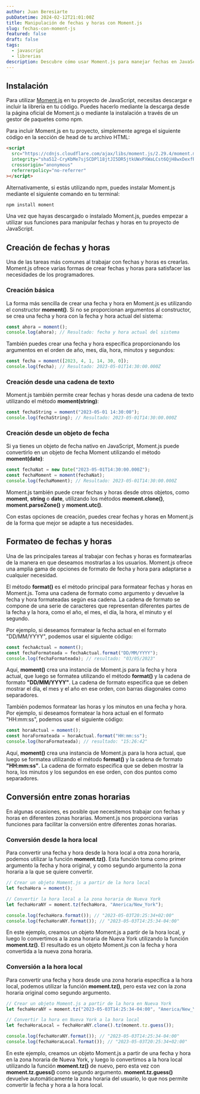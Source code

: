 ```yaml
---
author: Juan Beresiarte
pubDatetime: 2024-02-12T21:01:00Z
title: Manipulación de fechas y horas con Moment.js
slug: fechas-con-moment-js
featured: false
draft: false
tags:
  - javascript
  - librerias
description: Descubre cómo usar Moment.js para manejar fechas en JavaScript. Explora cómo esta librería simplifica tareas comunes de manipulación de fechas.
---
```


## Instalación

Para utilizar [Moment.js](https://momentjs.com/) en tu proyecto de JavaScript, necesitas descargar e incluir la librería en tu código. Puedes hacerlo mediante la descarga desde la página oficial de Moment.js o mediante la instalación a través de un gestor de paquetes como npm.

Para incluir Moment.js en tu proyecto, simplemente agrega el siguiente código en la sección de head de tu archivo HTML:

```html
<script
  src="https://cdnjs.cloudflare.com/ajax/libs/moment.js/2.29.4/moment.min.js"
  integrity="sha512-CryKbMe7sjSCDPl18jtJI5DR5jtkUWxPXWaLCst6QjH8wxDexfRJic2WRmRXmstr2Y8SxDDWuBO6CQC6IE4KTA=="
  crossorigin="anonymous"
  referrerpolicy="no-referrer"
></script>
```

Alternativamente, si estás utilizando npm, puedes instalar Moment.js mediante el siguiente comando en tu terminal:

```bash
npm install moment
```

Una vez que hayas descargado o instalado Moment.js, puedes empezar a utilizar sus funciones para manipular fechas y horas en tu proyecto de JavaScript.

## Creación de fechas y horas

Una de las tareas más comunes al trabajar con fechas y horas es crearlas. Moment.js ofrece varias formas de crear fechas y horas para satisfacer las necesidades de los programadores.

### Creación básica

La forma más sencilla de crear una fecha y hora en Moment.js es utilizando el constructor **moment()**. Si no se proporcionan argumentos al constructor, se crea una fecha y hora con la fecha y hora actual del sistema:

```javascript
const ahora = moment();
console.log(ahora); // Resultado: fecha y hora actual del sistema
```

También puedes crear una fecha y hora específica proporcionando los argumentos en el orden de año, mes, día, hora, minutos y segundos:

```javascript
const fecha = moment([2023, 4, 1, 14, 30, 0]);
console.log(fecha); // Resultado: 2023-05-01T14:30:00.000Z
```

### Creación desde una cadena de texto

Moment.js también permite crear fechas y horas desde una cadena de texto utilizando el método **moment(string)**:

```javascript
const fechaString = moment("2023-05-01 14:30:00");
console.log(fechaString); // Resultado: 2023-05-01T14:30:00.000Z
```

### Creación desde un objeto de fecha

Si ya tienes un objeto de fecha nativo en JavaScript, Moment.js puede convertirlo en un objeto de fecha Moment utilizando el método **moment(date)**:

```javascript
const fechaNat = new Date("2023-05-01T14:30:00.000Z");
const fechaMoment = moment(fechaNat);
console.log(fechaMoment); // Resultado: 2023-05-01T14:30:00.000Z
```

Moment.js también puede crear fechas y horas desde otros objetos, como **moment**, **string** o **date**, utilizando los métodos **moment.clone()**, **moment.parseZone()** y **moment.utc()**.

Con estas opciones de creación, puedes crear fechas y horas en Moment.js de la forma que mejor se adapte a tus necesidades.

## Formateo de fechas y horas

Una de las principales tareas al trabajar con fechas y horas es formatearlas de la manera en que deseamos mostrarlas a los usuarios. Moment.js ofrece una amplia gama de opciones de formato de fecha y hora para adaptarse a cualquier necesidad.

El método **format()** es el método principal para formatear fechas y horas en Moment.js. Toma una cadena de formato como argumento y devuelve la fecha y hora formateadas según esa cadena. La cadena de formato se compone de una serie de caracteres que representan diferentes partes de la fecha y la hora, como el año, el mes, el día, la hora, el minuto y el segundo.

Por ejemplo, si deseamos formatear la fecha actual en el formato "DD/MM/YYYY", podemos usar el siguiente código:

```javascript
const fechaActual = moment();
const fechaFormateada = fechaActual.format("DD/MM/YYYY");
console.log(fechaFormateada); // resultado: "03/05/2023"
```

Aquí, **moment()** crea una instancia de Moment.js para la fecha y hora actual, que luego se formatea utilizando el método **format()** y la cadena de formato **"DD/MM/YYYY"**. La cadena de formato especifica que se deben mostrar el día, el mes y el año en ese orden, con barras diagonales como separadores.

También podemos formatear las horas y los minutos en una fecha y hora. Por ejemplo, si deseamos formatear la hora actual en el formato "HH:mm:ss", podemos usar el siguiente código:

```javascript
const horaActual = moment();
const horaFormateada = horaActual.format("HH:mm:ss");
console.log(horaFormateada); // resultado: "15:26:42"
```

Aquí, **moment()** crea una instancia de Moment.js para la hora actual, que luego se formatea utilizando el método **format()** y la cadena de formato **"HH:mm:ss"**. La cadena de formato especifica que se deben mostrar la hora, los minutos y los segundos en ese orden, con dos puntos como separadores.

## Conversión entre zonas horarias

En algunas ocasiones, es posible que necesitemos trabajar con fechas y horas en diferentes zonas horarias. Moment.js nos proporciona varias funciones para facilitar la conversión entre diferentes zonas horarias.

### Conversión desde la hora local

Para convertir una fecha y hora desde la hora local a otra zona horaria, podemos utilizar la función **moment.tz()**. Esta función toma como primer argumento la fecha y hora original, y como segundo argumento la zona horaria a la que se quiere convertir.

```javascript
// Crear un objeto Moment.js a partir de la hora local
let fechaHora = moment();

// Convertir la hora local a la zona horaria de Nueva York
let fechaHoraNY = moment.tz(fechaHora, "America/New_York");

console.log(fechaHora.format()); // "2023-05-03T20:25:34+02:00"
console.log(fechaHoraNY.format()); // "2023-05-03T14:25:34-04:00"
```

En este ejemplo, creamos un objeto Moment.js a partir de la hora local, y luego lo convertimos a la zona horaria de Nueva York utilizando la función **moment.tz()**. El resultado es un objeto Moment.js con la fecha y hora convertida a la nueva zona horaria.

### Conversión a la hora local

Para convertir una fecha y hora desde una zona horaria específica a la hora local, podemos utilizar la función **moment.tz()**, pero esta vez con la zona horaria original como segundo argumento.

```javascript
// Crear un objeto Moment.js a partir de la hora en Nueva York
let fechaHoraNY = moment.tz("2023-05-03T14:25:34-04:00", "America/New_York");

// Convertir la hora en Nueva York a la hora local
let fechaHoraLocal = fechaHoraNY.clone().tz(moment.tz.guess());

console.log(fechaHoraNY.format()); // "2023-05-03T14:25:34-04:00"
console.log(fechaHoraLocal.format()); // "2023-05-03T20:25:34+02:00"
```

En este ejemplo, creamos un objeto Moment.js a partir de una fecha y hora en la zona horaria de Nueva York, y luego lo convertimos a la hora local utilizando la función **moment.tz()** de nuevo, pero esta vez con **moment.tz.guess()** como segundo argumento. **moment.tz.guess()** devuelve automáticamente la zona horaria del usuario, lo que nos permite convertir la fecha y hora a la hora local.
